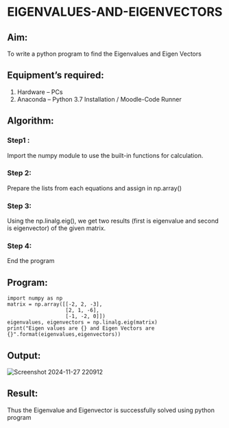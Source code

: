 # EIGENVALUES-AND-EIGENVECTORS
## Aim:
To write a python program to find the Eigenvalues and Eigen Vectors
## Equipment’s required:
1. 	Hardware – PCs
2. 	Anaconda – Python 3.7 Installation / Moodle-Code Runner
## Algorithm:
### Step1 : 
Import the numpy module to use the built-in functions for calculation.
### Step 2: 
Prepare the lists from each equations and assign in np.array()
### Step 3: 
Using the np.linalg.eig(), we get two results (first is eigenvalue and second is eigenvector) of the given matrix.
### Step 4:
End the program

## Program:
```
import numpy as np
matrix = np.array([[-2, 2, -3],
                   [2, 1, -6],
                   [-1, -2, 0]])
eigenvalues, eigenvectors = np.linalg.eig(matrix)
print("Eigen values are {} and Eigen Vectors are {}".format(eigenvalues,eigenvectors))
```

## Output:
![Screenshot 2024-11-27 220912](https://github.com/user-attachments/assets/0f816be0-9927-40ee-a9cb-31e2f52a05ee)

## Result:
Thus the Eigenvalue and Eigenvector is successfully solved using python program
